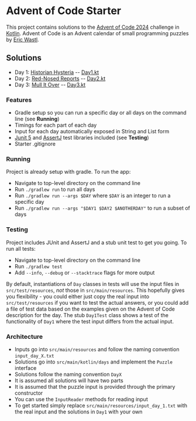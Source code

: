 # Advent of Code Starter

This project contains solutions to the [Advent of Code 2024](https://adventofcode.com/2024) challenge in [Kotlin](https://kotlinlang.org/).
Advent of Code is an Advent calendar of small programming puzzles by [Eric Wastl](http://was.tl/).

## Solutions

- Day 1: [Historian Hysteria](https://adventofcode.com/2024/day/1) -- [Day1.kt](https://github.com/andilau/advent-of-code-2024/blob/main/src/main/kotlin/days/Day1.kt)
- Day 2: [Red-Nosed Reports](https://adventofcode.com/2024/day/2) -- [Day2.kt](https://github.com/andilau/advent-of-code-2024/blob/main/src/main/kotlin/days/Day2.kt)
- Day 3: [Mull It Over](https://adventofcode.com/2024/day/3) -- [Day3.kt](https://github.com/andilau/advent-of-code-2024/blob/main/src/main/kotlin/days/Day3.kt)

### Features

* Gradle setup so you can run a specific day or all days on the command line (see **Running**)
* Timings for each part of each day
* Input for each day automatically exposed in String and List form
* [Junit 5](https://junit.org/junit5/) and [AssertJ](https://assertj.github.io/doc/) test libraries included (see **Testing**)
* Starter .gitignore

### Running

Project is already setup with gradle. To run the app:

* Navigate to top-level directory on the command line
* Run `./gradlew run` to run all days
* Run `./gradlew run --args $DAY` where `$DAY` is an integer to run a specific day
* Run `./gradlew run --args "$DAY1 $DAY2 $ANOTHERDAY"` to run a subset of days

### Testing

Project includes JUnit and AssertJ and a stub unit test to get you going. To run all tests:

* Navigate to top-level directory on the command line
* Run `./gradlew test`
* Add `--info`, `--debug` or `--stacktrace` flags for more output

By default, instantiations of `Day` classes in tests will use the input files in `src/test/resources`, _not_ those
in `src/main/resources`. This hopefully gives you flexibility - you could either just copy the real input
into `src/test/resources` if you want to test the actual answers, or you could add a file of test data based on the
examples given on the Advent of Code description for the day. The stub `Day1Test` class shows a test of the
functionality of `Day1` where the test input differs from the actual input.

### Architecture

* Inputs go into `src/main/resources` and follow the naming convention `input_day_X.txt`
* Solutions go into `src/main/kotlin/days` and implement the `Puzzle` interface
* Solutions follow the naming convention `DayX`
* It is assumed all solutions will have two parts
* It is assumed that the puzzle input is provided through the primary constructor
* You can use the `InputReader` methods for reading input
* To get started simply replace `src/main/resources/input_day_1.txt` with the real input and the solutions in `Day1` with your own